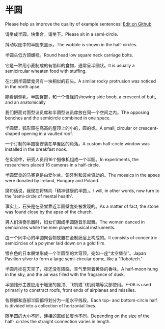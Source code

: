 # 半圆

Please help us improve the quality of example sentences! [Edit on Github](https://github.com/jiyushe/jiyu-example-sentence-source/blob/main/chinese/banyuan.md)

<p><span class="chinese">请坐成半圆。快集合，请坐下。</span><span class="english">Please sit in a semi-circle.</span></p>

<p><span class="chinese">抖动以图中的半圆来显示。</span><span class="english">The wobble is shown in the half-circles.</span></p>

<p><span class="chinese">半圆头低方颈螺栓。</span><span class="english">Round head low square neck carriage bolts.</span></p>

<p><span class="chinese">它是一种用小麦制成的有馅料的食物，通常呈半圆状。</span><span class="english">It is usually a semicircular wheaten food with stuffing.</span></p>

<p><span class="chinese">在北侧半圆壁龛另有一块相似的石头。</span><span class="english">A similar rocky protrusion was noticed in the north apse.</span></p>

<p><span class="chinese">能看到侧乳，半圆臀部，和一个怪怪的</span><span class="english">showing side boob, a crescent of butt, and an anatomically</span></p>

<p><span class="chinese">我们把面对面型议员席和半圆型议员席放在同一个空间之内。</span><span class="english">The opposing benches and the semicircle combined in one space.</span></p>

<p><span class="chinese">半圆壁，弧形窗在高高的屋顶上的小的，圆的或。</span><span class="english">A small, circular or crescent-shaped opening in a vaulted roof.</span></p>

<p><span class="chinese">一个订制的半圆窗安装在早餐区的角落。</span><span class="english">A custom half-circle window was installed in the breakfast nook.</span></p>

<p><span class="chinese">在实验中，研究人员用16个摄像机组成一个半圆。</span><span class="english">In experiments, the researchers placed 16 cameras in a half-circle.</span></p>

<p><span class="chinese">半圆壁龛的马赛克是由爱尔兰、匈牙利和波兰资助的。</span><span class="english">The mosaics in the apses were donated by Ireland, Hungary and Poland.</span></p>

<p><span class="chinese">换句话说，我现在将转向「精神健康的半圆」。</span><span class="english">I will, in other words, now turn to the 'semi-circle of mental health'.</span></p>

<p><span class="chinese">事实上，石头是在圣堂靠近半圆壁龛处被发现的。</span><span class="english">As a matter of fact, the stone was found close by the apse of the church.</span></p>

<p><span class="chinese">男人们演奏乐器时，妇女们围成半圆随音乐起舞。</span><span class="english">The women danced in semicircles while the men played musical instruments.</span></p>

<p><span class="chinese">由一个同中心的半圆聚合物放置在金制膜层上构成的。</span><span class="english">It consists of concentric semicircles of a polymer laid down on a gold film.</span></p>

<p><span class="chinese">银白色的日本展馆形成一个半圆型的大穹顶，宛如一座“太空堡垒”。</span><span class="english">Japan Pavilion silver to form a large semi-circular dome, like a "Robotech."</span></p>

<p><span class="chinese">半圆月挂在天空了，夜还没有降临，空气里带着黄昏的香味。</span><span class="english">A half-moon hung in the sky, and the air was filled with the fragrance of dusk.</span></p>

<p><span class="chinese">半圆锥形主要应用于城堡的屋顶、飞机或飞机前端等尖部使用。</span><span class="english">E-08 is used primarily to constract roofs, front ends of airplanes and missiles.</span></p>

<p><span class="chinese">各顶部和底部半圆都将划分为一组水平线段。</span><span class="english">Each top- and bottom-circle half is divided into a collection of horizontal lines.</span></p>

<p><span class="chinese">随半圆的大小不同，连接的直线长度也不同。</span><span class="english">Depending on the size of the half- circles the straight connection varies in length.</span></p>

